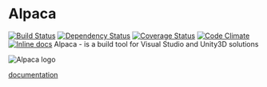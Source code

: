 # Alpaca

[![Build Status](https://travis-ci.org/vasyl-purchel/alpaca.svg?branch=master)](https://travis-ci.org/vasyl-purchel/alpaca)
[![Dependency Status](https://gemnasium.com/vasyl-purchel/alpaca.svg)](https://gemnasium.com/vasyl-purchel/alpaca)
[![Coverage Status](https://coveralls.io/repos/vasyl-purchel/alpaca/badge.svg)](https://coveralls.io/r/vasyl-purchel/alpaca)
[![Code Climate](https://codeclimate.com/github/vasyl-purchel/alpaca/badges/gpa.svg)](https://codeclimate.com/github/vasyl-purchel/alpaca)
[![Inline docs](https://inch-ci.org/github/vasyl-purchel/alpaca.svg)](http://inch-ci.org/github/vasyl-purchel/alpaca)
Alpaca - is a build tool for Visual Studio and Unity3D solutions

![Alpaca logo](https://raw.githubusercontent.com/vasyl-purchel/alpaca/master/lib/alpaca/data/logo.jpg "Alpaca is here")

[documentation](http://www.rubydoc.info/github/vasyl-purchel/alpaca/master/Alpaca)